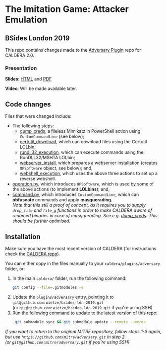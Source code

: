 # The Imitation Game: Attacker Emulation
## BSides London 2019

This repo contains changes made to the [Adversary Plugin](https://github.com/mitre/adversary) repo for CALDERA 2.0.

### Presentation
**Slides**: [HTML](https://wietze.github.io/bsides-ldn-2019/) and [PDF](https://wietze.github.io/bsides-ldn-2019/slides.pdf)

**Video**: Will be made available later.

## Code changes
Files that were changed include:
* The following steps:
  * [dump_creds](app/steps/dumpcreds.py), a fileless Mimikatz in PowerShell action using `CustomCommandLine` (see below);
  * [certutil_download](app/steps/certutildownload.py), which can download files using the Certutil LOLbin;
  * [rundll32_execution](app/steps/rundll32execution.py), which can execute commands using the RunDLL32/MSHTA LOLbin;
  * [webserver_install](app/steps/webserverinstall.py), which prepares a webserver installation (creates `OPSoftware` object, see below); and,
  * [webshell_execution](app/steps/webshellexecution.py), which uses the above three actions to set up a reverse webshell. 
* [operation.py](app/operation/operation.py), which introduces `OPSoftware`, which is used by some of the above actions (to implement **LOLbins**); and,
* [command.py](app/commands/command.py), which introduces `CustomCommandLine`, which can **obfuscate** commands and apply **masquerading**.  
_Note that this still a proof of concept, as it requires you to supply `drop_file` and `file_g` functions in order to make CALDERA aware of renamed binaries in case of masquerading. See e.g. [dump_creds](app/steps/dumpcreds.py#L54-L60). This should be further optimised._

## Installation
Make sure you have the most recent version of CALDERA (for instructions check the [CALDERA repo](https://github.com/mitre/caldera)).

You can either copy in the files manually to your `caldera/plugins/adversary` folder, or:
1. In the main `caldera/` folder, run the following command: 
   ```bash 
   git config --file=.gitmodules -e
   ```
2. Update the `plugins/adversary` entry, pointing it to `git@github.com:wietze/bsides-ldn-2019.git`  
   (or `git@github.com:wietze/bsides-ldn-2019.git` if you're using SSH)
3. Run the following command to update to the latest version of this repo:
   ```bash
    git submodule sync && git submodule update --remote --merge
   ```

_If you want to return to the original MITRE repository, follow steps 1-3 again, but use `https://github.com/mitre/adversary.git` in step 2._  
_(or `git@github.com:mitre/adversary.git` if you're using SSH)_
